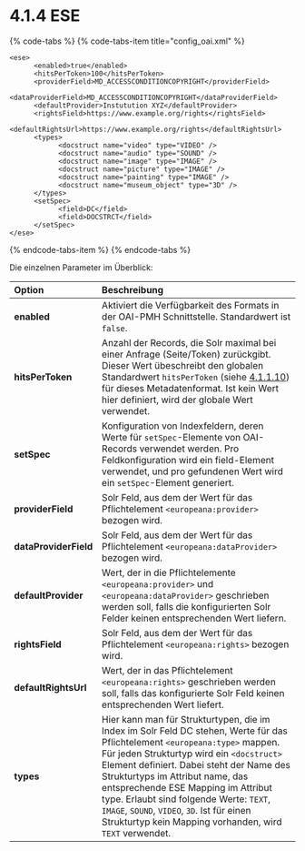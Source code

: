 # 4.1.4 ESE

{% code-tabs %}
{% code-tabs-item title="config\_oai.xml" %}
```markup
<ese>
      <enabled>true</enabled>
      <hitsPerToken>100</hitsPerToken>
      <providerField>MD_ACCESSCONDITIONCOPYRIGHT</providerField>
      <dataProviderField>MD_ACCESSCONDITIONCOPYRIGHT</dataProviderField>
      <defaultProvider>Instutution XYZ</defaultProvider>
      <rightsField>https://www.example.org/rights</rightsField>
      <defaultRightsUrl>https://www.example.org/rights</defaultRightsUrl>
      <types>
            <docstruct name="video" type="VIDEO" />
            <docstruct name="audio" type="SOUND" />
            <docstruct name="image" type="IMAGE" />
            <docstruct name="picture" type="IMAGE" />
            <docstruct name="painting" type="IMAGE" />
            <docstruct name="museum_object" type="3D" />
      </types>
      <setSpec>
            <field>DC</field>
            <field>DOCSTRCT</field>
      </setSpec>
</ese>
```
{% endcode-tabs-item %}
{% endcode-tabs %}



Die einzelnen Parameter im Überblick: 

| Option  | Beschreibung |
| :--- | :--- |
| **enabled** | Aktiviert die Verfügbarkeit des Formats in der OAI-PMH Schnittstelle. Standardwert ist `false`. |
| **hitsPerToken** | Anzahl der Records, die Solr maximal bei einer Anfrage \(Seite/Token\) zurückgibt. Dieser Wert übeschreibt den globalen Standardwert `hitsPerToken` \(siehe [4.1.1.10](4.1.1.md#H4.1.10.Parameter:hitsPerToken)\) für dieses Metadatenformat. Ist kein Wert hier definiert, wird der globale Wert verwendet. |
| **setSpec** | Konfiguration von Indexfeldern, deren Werte für `setSpec`-Elemente von OAI-Records verwendet werden. Pro Feldkonfiguration wird ein field-Element verwendet, und pro gefundenen Wert wird ein `setSpec`-Element generiert. |
| **providerField** | Solr Feld, aus dem der Wert für das Pflichtelement `<europeana:provider>` bezogen wird. |
| **dataProviderField**  | Solr Feld, aus dem der Wert für das Pflichtelement `<europeana:dataProvider>` bezogen wird. |
| **defaultProvider**  | Wert, der in die Pflichtelemente `<europeana:provider>` und `<europeana:dataProvider>` geschrieben werden soll, falls die konfigurierten Solr Felder keinen entsprechenden Wert liefern. |
| **rightsField**  | Solr Feld, aus dem der Wert für das Pflichtelement `<europeana:rights>` bezogen wird. |
| **defaultRightsUrl**  | Wert, der in das Pflichtelement `<europeana:rights>` geschrieben werden soll, falls das konfigurierte Solr Feld keinen entsprechenden Wert liefert. |
| **types**  | Hier kann man für Strukturtypen, die im Index im Solr Feld DC stehen, Werte für das Pflichtelement `<europeana:type>` mappen. Für jeden Strukturtyp wird ein `<docstruct>` Element definiert. Dabei steht der Name des Strukturtyps im Attribut name, das entsprechende ESE Mapping im Attribut type. Erlaubt sind folgende Werte: `TEXT`, `IMAGE`, `SOUND`, `VIDEO`, `3D`. Ist für einen Strukturtyp kein Mapping vorhanden, wird `TEXT` verwendet. |



